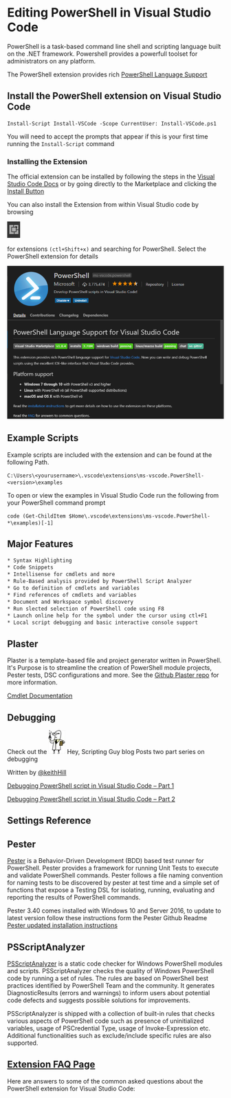 # Editing PowerShell in Visual Studio Code

PowerShell is a task-based command line shell and scripting language built on the .NET framework.
Powershell provides a powerfull toolset for administrators on any platform.

The PowerShell extension provides rich [PowerShell Language Support](https://github.com/PowerShell/vscode-powershell)

## Install the PowerShell extension on Visual Studio Code

    Install-Script Install-VSCode -Scope CurrentUser: Install-VSCode.ps1
You will need to accept the prompts that appear if this is your first time running the ```Install-Script``` command

### Installing the Extension

The official extension can be installed by following the steps in the
[Visual Studio Code Docs](https://code.visualstudio.com/docs/editor/extension-gallery)
or by going directly to the Marketplace and clicking the [Install Button](vscode:extension/ms-vscode.PowerShell)

You can also install the Extension from within Visual Studio code by
browsing

![Extension Browser](images/powershell/extensionBrowser.png)

 for extensions `(ctl+Shift+x)`  and searching for PowerShell. Select the PowerShell extension for details  

 ![PowerShell Extension Details](images/powershell/PowerShellExtension.png)

## Example Scripts

Example scripts are included with the extension and can be found at the following Path.

    C:\Users\<yourusername>\.vscode\extensions\ms-vscode.PowerShell-<version>\examples

To open or view the examples in Visual Studio Code run the following from your PowerShell command prompt

    code (Get-ChildItem $Home\.vscode\extensions\ms-vscode.PowerShell-*\examples)[-1]

## Major Features

    * Syntax Highlighting
    * Code Snippets
    * Intellisense for cmdlets and more
    * Rule-Based analysis provided by PowerShell Script Analyzer
    * Go to definition of cmdlets and variables
    * Find references of cmdlets and variables
    * Document and Workspace symbol discovery
    * Run slected selection of PowerShell code using F8
    * Launch online help for the symbol under the cursor using ctl+F1
    * Local script debugging and basic interactive console support

## Plaster

 Plaster is a template-based file and project generator written in PowerShell. It's Purpose is to streamline the creation of PowerShell module projects, Pester tests, DSC configurations and more.
 See the [Github Plaster repo](https://github.com/PowerShell/Plaster) for more information.

 [Cmdlet Documentation](https://github.com/PowerShell/Plaster/blob/master/docs/en-US/Plaster.md)

## Debugging
Check out the ![](./images/powershell/HSGAvatar.jpg) Hey, Scripting Guy blog Posts two part series on debugging 

Written by [@keithHill](https://twitter.com/r_keith_hill)

[Debugging PowerShell script in Visual Studio Code – Part 1](https://blogs.technet.microsoft.com/heyscriptingguy/2017/02/06/debugging-powershell-script-in-visual-studio-code-part-1/)

[Debugging PowerShell script in Visual Studio Code – Part 2
](https://blogs.technet.microsoft.com/heyscriptingguy/2017/02/13/debugging-powershell-script-in-visual-studio-code-part-2/)

## Settings Reference

## Pester

[Pester](https://github.com/pester/Pester/wiki/Pester)
 is a Behavior-Driven Development (BDD) based test runner for PowerShell.
Pester provides a framework for running Unit Tests to execute and validate PowerShell commands. Pester follows a file naming convention for naming tests to be discovered by pester at test time and a simple set of functions that expose a Testing DSL for isolating, running, evaluating and reporting the results of PowerShell commands.

Pester 3.40 comes installed with Windows 10 and Server 2016, to update to latest version follow these instructions form the Pester Github Readme [Pester updated installation instructions](https://github.com/pester/Pester#installation)

## PSScriptAnalyzer

[PSScriptAnalyzer](https://github.com/PowerShell/PSScriptAnalyzer#introduction) is a static code checker for Windows PowerShell modules and scripts. PSScriptAnalyzer checks the quality of Windows PowerShell code by running a set of rules. The rules are based on PowerShell best practices identified by PowerShell Team and the community. It generates DiagnosticResults (errors and warnings) to inform users about potential code defects and suggests possible solutions for improvements.

PSScriptAnalyzer is shipped with a collection of built-in rules that checks various aspects of PowerShell code such as presence of uninitialized variables, usage of PSCredential Type, usage of Invoke-Expression etc. Additional functionalities such as exclude/include specific rules are also supported.

## [Extension FAQ Page](https://github.com/PowerShell/vscode-powershell/wiki/FAQ)

Here are answers to some of the common asked questions about the PowerShell extension for Visual Studio Code: